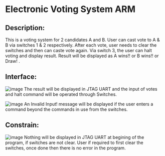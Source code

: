 # Electronic Voting System ARM
## Description: 
This is a voting system for 2 candidates A and B. User can cast vote to A & B via switches 1 & 2 respectively. After each vote, user needs to clear the switches and then can caste vote again. Via switch 3, the user can halt voting and display result. Result will be displayed as A wins!! or B wins!! or Draw! . 

## Interface: 
![image](https://github.com/vivekpathakgit/ElectronicVotingSystemARM/assets/93838914/48cf928d-f680-406e-8945-5d3d53173aa9)
The result will be displayed in JTAG UART and the input of votes and halt command will be operated through Switches.

![image](https://github.com/vivekpathakgit/ElectronicVotingSystemARM/assets/93838914/73b4edf5-ed15-49e0-a883-9be0670c17ec)
An Invalid Input! message will be displayed if the user enters a command beyond the commands in use from the switches. 

## Constrain: 
![image](https://github.com/vivekpathakgit/ElectronicVotingSystemARM/assets/93838914/659b8cdf-fbd0-4804-81c5-90452f22c929)
Nothing will be displayed in JTAG UART at begining of the program, if switches are not clear. User if required to first clear the switches, once done then there is no error in the program.  
